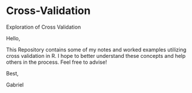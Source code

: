# Cross-Validation
Exploration of Cross Validation 


Hello, 

This Repository contains some of my notes and worked examples utilizing cross validation in R. 
I hope to better understand these concepts and help others in the process. 
Feel free to advise! 

Best, 

 Gabriel 

